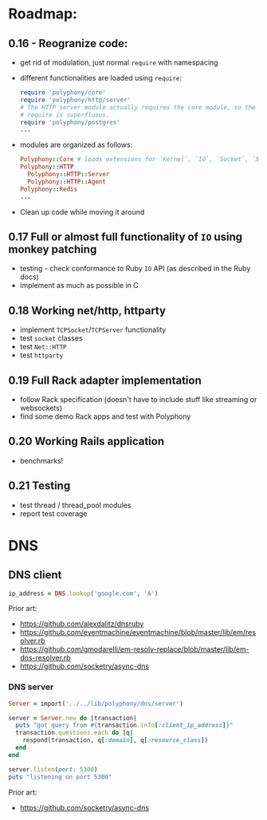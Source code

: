# Roadmap:

## 0.16 - Reogranize code:

- get rid of modulation, just normal `require` with namespacing
- different functionalities are loaded using `require`:

  ```ruby
  require 'polyphony/core'
  require 'polyphony/http/server'
  # The HTTP server module actually requires the core module, so the first
  # require is superfluous.
  require 'polyphony/postgres'
  ...
  ```
- modules are organized as follows:

  ```ruby
  Polyphony::Core # loads extensions for `Kernel`, `IO`, `Socket`, `SSL`
  Polyphony::HTTP
    Polyphony::HTTP::Server
    Polyphony::HTTP::Agent
  Polyphony::Redis
  ...
  ```

- Clean up code while moving it around

## 0.17 Full or almost full functionality of `IO` using monkey patching

- testing - check conformance to Ruby `IO` API (as described in the Ruby docs)
- implement as much as possible in C

## 0.18 Working net/http, httparty

- implement `TCPSocket`/`TCPServer` functionality
- test `socket` classes
- test `Net::HTTP`
- test `httparty`

## 0.19 Full Rack adapter implementation

- follow Rack specification (doesn't have to include stuff like streaming or
  websockets)
- find some demo Rack apps and test with Polyphony

## 0.20 Working Rails application

- benchmarks!

## 0.21 Testing

- test thread / thread_pool modules
- report test coverage

# DNS

## DNS client

```ruby
ip_address = DNS.lookup('google.com', 'A')
```

Prior art:

- https://github.com/alexdalitz/dnsruby
- https://github.com/eventmachine/eventmachine/blob/master/lib/em/resolver.rb
- https://github.com/gmodarelli/em-resolv-replace/blob/master/lib/em-dns-resolver.rb
- https://github.com/socketry/async-dns

### DNS server

```ruby
Server = import('../../lib/polyphony/dns/server')

server = Server.new do |transaction|
  puts "got query from #{transaction.info[:client_ip_address]}"
  transaction.questions.each do |q|
    respond(transaction, q[:domain], q[:resource_class])
  end
end

server.listen(port: 5300)
puts "listening on port 5300"
```

Prior art:

- https://github.com/socketry/async-dns
